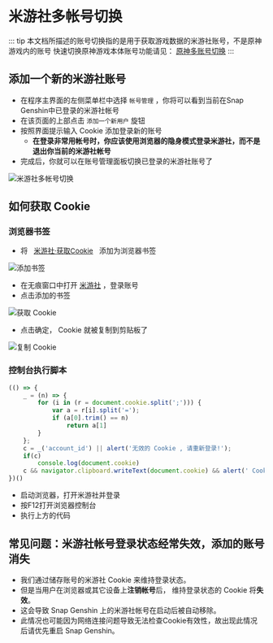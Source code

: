 # 米游社多帐号切换

::: tip
本文档所描述的账号切换指的是用于获取游戏数据的米游社账号，不是原神游戏内的账号
快速切换原神游戏本体账号功能请见： [原神多账号切换](./account-switch.md)
:::

## 添加一个新的米游社账号

- 在程序主界面的左侧菜单栏中选择 `帐号管理` ，你将可以看到当前在Snap Genshin中已登录的米游社帐号
- 在该页面的上部点击 `添加一个新用户` 旋钮
- 按照界面提示输入 Cookie 添加登录新的账号
    - **在登录非常用帐号时，你应该使用浏览器的隐身模式登录米游社，而不是退出你当前的米游社帐号**
- 完成后，你就可以在账号管理面板切换已登录的米游社账号了

![米游社多帐号切换](https://image.snapgenshin.com/imgs/2022/02/1e0f5fd109743638.png)

## 如何获取 Cookie

### 浏览器书签

- 将 <a href="javascript:(()=>{_=(n)=>{for(i in(r=document.cookie.split(';'))){var a=r[i].split('=');if(a[0].trim()==n)return a[1]}};c=_('account_id')||alert('无效的 Cookie , 请重新登录!');c&&navigator.clipboard.writeText(document.cookie)&&alert(' Cookie 已经成功获取, 点击确定将 Cookie 复制到剪贴板。')})();" class="badge tip" style="padding: .25rem .5rem;border-radius: .25rem;font-size: .85rem;">米游社·获取Cookie</a> 添加为浏览器书签

![添加书签](/AddBookmark.png)

- 在无痕窗口中打开 [米游社](https://bbs.mihoyo.com/ys) ，登录账号
- 点击添加的书签

![获取 Cookie ](/GetCookie.png)

- 点击确定， Cookie 就被复制到剪贴板了

![复制 Cookie](/CopyCookie.png)

### 控制台执行脚本

```javascript
(() => {
    _ = (n) => {
        for (i in (r = document.cookie.split(';'))) {
            var a = r[i].split('=');
            if (a[0].trim() == n)
                return a[1]
        }
    };
    c = _('account_id') || alert('无效的 Cookie , 请重新登录!');
    if(c)
        console.log(document.cookie) 
    c && navigator.clipboard.writeText(document.cookie) && alert(' Cookie 已经成功获取, 点击确定将 Cookie 复制到剪贴板。如果未复制入剪贴板请手动复制下方的文字。')
})()
```

- 启动浏览器，打开米游社并登录
- 按F12打开浏览器控制台
- 执行上方的代码

## 常见问题：米游社帐号登录状态经常失效，添加的账号消失

* 我们通过储存账号的米游社 Cookie 来维持登录状态。
* 但是当用户在浏览器或其它设备上**注销帐号**后， 维持登录状态的 Cookie 将**失效**。
* 这会导致 Snap Genshin 上的米游社帐号在启动后被自动移除。
* 此情况也可能因为网络连接问题导致无法检查Cookie有效性，故出现此情况后请优先重启 Snap Genshin。
